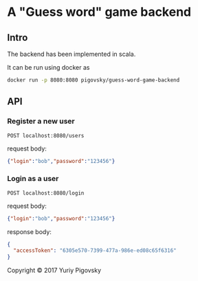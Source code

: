 # A "Guess word" game backend

## Intro

The backend has been implemented in scala.

It can be run using docker as

```bash
docker run -p 8080:8080 pigovsky/guess-word-game-backend
```

## API
### Register a new user 

    POST localhost:8080/users
    
request body:

```json
{"login":"bob","password":"123456"}
```
    
### Login as a user

    POST localhost:8080/login
    
request body:

```json
{"login":"bob","password":"123456"}
```
    
response body:

```json
{
  "accessToken": "6305e570-7399-477a-986e-ed08c65f6316"
}
```

Copyright © 2017 Yuriy Pigovsky
